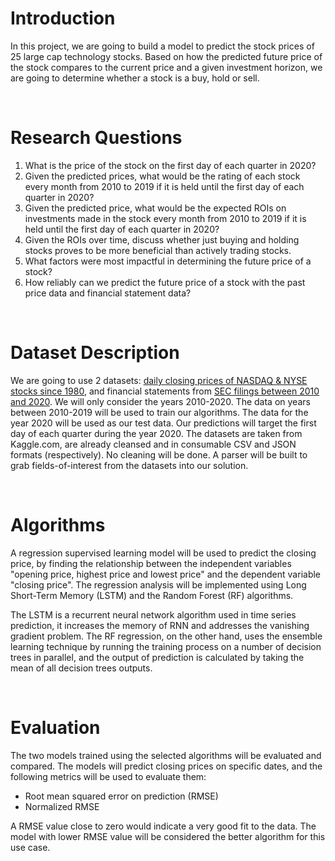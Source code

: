# Introduction
In this project, we are going to build a model to predict the stock prices of 25 large cap technology stocks. Based on how the predicted future price of the stock compares to the current price and a given investment horizon, we are going to determine whether a stock is a buy, hold or sell.

<br>

# Research Questions
1. What is the price of the stock on the first day of each quarter in 2020?
2. Given the predicted prices, what would be the rating of each stock every month from 2010 to 2019 if it is held until the first day of each quarter in 2020?
3. Given the predicted price, what would be the expected ROIs on investments made in the stock every month from 2010 to 2019 if it is held until the first day of each quarter in 2020?
4. Given the ROIs over time, discuss whether just buying and holding stocks proves to be more beneficial than actively trading stocks. 
5. What factors were most impactful in determining the future price of a stock? 
6. How reliably can we predict the future price of a stock with the past price data and financial statement data? 

<br>

# Dataset Description
We are going to use 2 datasets: [daily closing prices of NASDAQ & NYSE stocks since 1980](https://www.kaggle.com/qks1lver/nasdaq-and-nyse-stocks-histories), and financial statements from [SEC filings between 2010 and 2020](https://www.kaggle.com/finnhub/reported-financials). We will only consider the years 2010-2020. The data on years between 2010-2019 will be used to train our algorithms. The data for the year 2020 will be used as our test data. Our predictions will target the first day of each quarter during the year 2020. The datasets are taken from Kaggle.com, are already cleansed and in consumable CSV and JSON formats (respectively). No cleaning will be done. A parser will be built to grab fields-of-interest from the datasets into our solution.

<br>

# Algorithms
A regression supervised learning model will be used to predict the closing price, by finding the relationship between the independent variables "opening price, highest price and lowest price" and the dependent variable "closing price". The regression analysis will be implemented using Long Short-Term Memory (LSTM) and the Random Forest (RF) algorithms.

The LSTM is a recurrent neural network algorithm used in time series prediction, it increases the memory of RNN and addresses the vanishing gradient problem. The RF regression, on the other hand, uses the ensemble learning technique by running the training process on a number of decision trees in parallel, and the output of prediction is calculated by taking the mean of all decision trees outputs.

<br>

# Evaluation
The two models trained using the selected algorithms will be evaluated and compared. The models will predict closing prices on specific dates, and the following metrics will be used to evaluate them:
- Root mean squared error on prediction (RMSE)
- Normalized RMSE

A RMSE value close to zero would indicate a very good fit to the data. The model with lower RMSE value will be considered the better algorithm for this use case.
